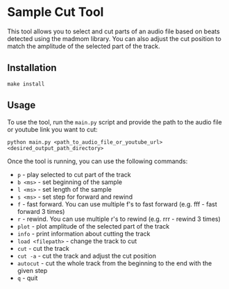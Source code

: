 # Sample Cut Tool

This tool allows you to select and cut parts of an audio file based on beats detected using the madmom library. You can also adjust the cut position to match the amplitude of the selected part of the track.

## Installation

```
make install
```

## Usage

To use the tool, run the `main.py` script and provide the path to the audio file or youtube link you want to cut:
```
python main.py <path_to_audio_file_or_youtube_url> <desired_output_path_directory>
```

Once the tool is running, you can use the following commands:

- `p` - play selected to cut part of the track
- `b <ms>` - set beginning of the sample
- `l <ms>` - set length of the sample
- `s <ms>` - set step for forward and rewind
- `f` - fast forward. You can use multiple f's to fast forward (e.g. fff - fast forward 3 times)
- `r` - rewind. You can use multiple r's to rewind (e.g. rrr - rewind 3 times)
- `plot` - plot amplitude of the selected part of the track
- `info` - print information about cutting the track
- `load <filepath>` - change the track to cut
- `cut` - cut the track
- `cut -a` - cut the track and adjust the cut position
- `autocut` - cut the whole track from the beginning to the end with the given step
- `q` - quit